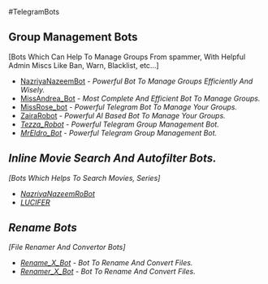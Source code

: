 #TelegramBots

## Group Management Bots
[Bots Which Can Help To Manage Groups From spammer, With Helpful Admin Miscs Like Ban, Warn, Blacklist, etc...]

- [NazriyaNazeemBot](https://t.me/NazriyaNazeemBot) - <i>Powerful Bot To Manage Groups Efficiently And Wisely.</i>
- [MissAndrea_Bot](https://t.me/MissAndrea_Bot) - <i>Most Complete And Efficient Bot To Manage Groups.</i>
- [MissRose_bot](https://t.me/MissRose_bot) - <i>Powerful Telegram Bot To Manage Your Groups.</i>
- [ZairaRobot](https://t.me/ZairaRobot) - <i>Powerful AI Based Bot To Manage Your Groups. 
- [Tezza_Robot](https://t.me/tezza_Robot) - <i>Powerful Telegram Group Management Bot.</i> 
- [MrEldro_Bot](https://t.me/MrEldro_Bot) - <i>Powerful Telegram Group Management Bot.</i>
  
  
  
  
  
  
## Inline Movie Search And Autofilter Bots. 
[Bots Which Helps To Search Movies, Series] 
  
- [NazriyaNazeemRoBot](https://t.me/NazriyaNazeemRoBot)
- [LUCIFER](https://t.me/CC_autobot)
  
  
  
  
## Rename Bots
[File Renamer And Convertor Bots] 
  
- [Rename_X_Bot](https:/t.me/Rename_X_Bot) - <i>Bot To Rename And Convert Files.</i>
- [Renamer_X_Bot](https:/t.me/Renamer_X_Bot) - <i>Bot To Rename And Convert Files.</i>
